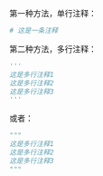 第一种方法，单行注释：

```python
# 这是一条注释
```

第二种方法，多行注释：

```python
'''
这是多行注释1
这是多行注释2
这是多行注释3
'''
```

或者：

```python
"""
这是多行注释1
这是多行注释2
这是多行注释3
"""
```


